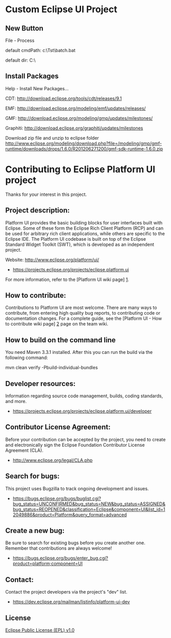 Custom Eclipse UI Project 
=================

New Button
---------------------
File - Process

default cmdPath: c:\Tst\batch.bat

default dir: C:\

Install Packages
----------------------
Help - Install New Packages...

CDT: http://download.eclipse.org/tools/cdt/releases/9.1

EMF: http://download.eclipse.org/modeling/emf/updates/releases/

GMF: http://download.eclipse.org/modeling/gmp/updates/milestones/

Graphiti: http://download.eclipse.org/graphiti/updates/milestones

Download zip file and unzip to eclipse folder
http://www.eclipse.org/modeling/download.php?file=/modeling/gmp/gmf-runtime/downloads/drops/1.6.0/R201206271200/gmf-sdk-runtime-1.6.0.zip

Contributing to Eclipse Platform UI project
===========================================

Thanks for your interest in this project.

Project description:
--------------------

Platform UI provides the basic building blocks for user interfaces built with Eclipse. Some of these form the Eclipse Rich Client Platform (RCP) and can be used for arbitrary rich client applications, while others are specific to the Eclipse IDE. The Platform UI codebase is built on top of the Eclipse Standard Widget Toolkit (SWT), which is developed as an independent project.

Website: <http://www.eclipse.org/platform/ui/>

- <https://projects.eclipse.org/projects/eclipse.platform.ui>

For more information, refer to the [Platform UI wiki page] [1].

How to contribute:
--------------------
Contributions to Platform UI are most welcome. There are many ways to contribute,
from entering high quality bug reports, to contributing code or documentation changes.
For a complete guide, see the [Platform UI - How to contribute wiki page] [2] page on the team wiki.

How to build on the command line
--------------------------------

You need Maven 3.3.1 installed. After this you can run the build via the following command:

mvn clean verify -Pbuild-individual-bundles


Developer resources:
--------------------

Information regarding source code management, builds, coding standards, and more.

- <https://projects.eclipse.org/projects/eclipse.platform.ui/developer>

Contributor License Agreement:
------------------------------

Before your contribution can be accepted by the project, you need to create and electronically sign the Eclipse Foundation Contributor License Agreement (CLA).

- <http://www.eclipse.org/legal/CLA.php>


Search for bugs:
----------------

This project uses Bugzilla to track ongoing development and issues.

- <https://bugs.eclipse.org/bugs/buglist.cgi?bug_status=UNCONFIRMED&bug_status=NEW&bug_status=ASSIGNED&bug_status=REOPENED&classification=Eclipse&component=UI&list_id=12049886&product=Platform&query_format=advanced>

Create a new bug:
-----------------

Be sure to search for existing bugs before you create another one. Remember that contributions are always welcome!

- <https://bugs.eclipse.org/bugs/enter_bug.cgi?product=platform;component=UI>

Contact:
--------

Contact the project developers via the project's "dev" list.

- <https://dev.eclipse.org/mailman/listinfo/platform-ui-dev>


License
-------

[Eclipse Public License (EPL) v1.0][3]

[1]: http://wiki.eclipse.org/Platform_UI
[2]: https://wiki.eclipse.org/Platform_UI/How_to_Contribute
[3]: http://wiki.eclipse.org/EPL
